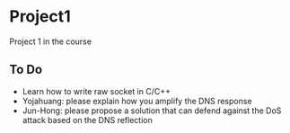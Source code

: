 # Project1
Project 1 in the course

## To Do

- Learn how to write raw socket in C/C++
- Yojahuang: please explain how you amplify the DNS response
- Jun-Hong: please propose a solution that can defend against the DoS attack based on the DNS reflection
